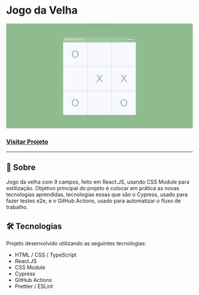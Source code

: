 # Jogo da Velha

![Imagem do projeto](./public/demonstracao.png)

### [Visitar Projeto](https://jogodavelha-luiz2k.vercel.app/)

---

## 📝 Sobre
Jogo da velha com 9 campos, feito em React.JS, usando CSS Module para estilização. Objetivo principal do projeto é colocar em prática as novas tecnologias aprendidas, tecnologias essas que são o Cypress, usado para fazer testes e2e, e o GitHub Actions, usado para automatizar o fluxo de trabalho.

## 🛠️ Tecnologias
Projeto desenvolvido utilizando as seguintes tecnologias:
- HTML / CSS / TypeScript
- React.JS
- CSS Module
- Cypress
- GitHub Actions
- Prettier / ESLint